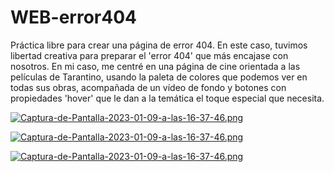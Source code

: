 # WEB-error404
Práctica libre para crear una página de error 404.
En este caso, tuvimos libertad creativa para preparar el 'error 404' que más encajase con nosotros. En mi caso, me centré en una página de cine orientada a las películas de Tarantino, usando la paleta de colores que podemos ver en todas sus obras, acompañada de un vídeo de fondo y botones con propiedades 'hover' que le dan a la temática el toque especial que necesita. 

[![Captura-de-Pantalla-2023-01-09-a-las-16-37-46.png](https://i.postimg.cc/J4PXDdF3/Captura-de-Pantalla-2023-01-09-a-las-16-37-46.png)](https://postimg.cc/QHKCvShV)

[![Captura-de-Pantalla-2023-01-09-a-las-16-37-46.png](https://i.postimg.cc/yYZqWwxt/Captura-de-Pantalla-2023-01-09-a-las-16-37-46.png)](https://postimg.cc/nCpSPSvG)

[![Captura-de-Pantalla-2023-01-09-a-las-16-37-46.png](https://i.postimg.cc/44rf8v9C/Captura-de-Pantalla-2023-01-09-a-las-16-37-46.png)](https://postimg.cc/fkfQy9C5)
